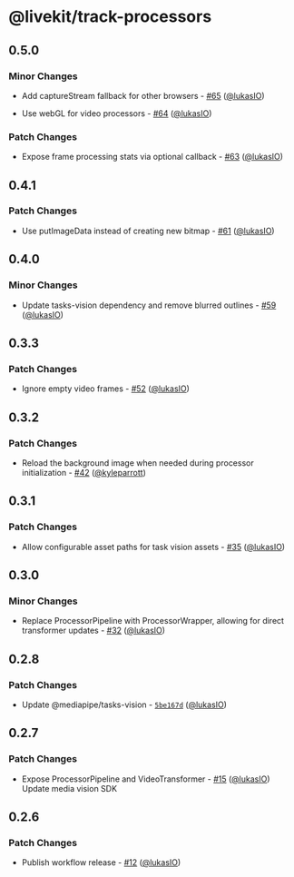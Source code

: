 # @livekit/track-processors

## 0.5.0

### Minor Changes

- Add captureStream fallback for other browsers - [#65](https://github.com/livekit/track-processors-js/pull/65) ([@lukasIO](https://github.com/lukasIO))

- Use webGL for video processors - [#64](https://github.com/livekit/track-processors-js/pull/64) ([@lukasIO](https://github.com/lukasIO))

### Patch Changes

- Expose frame processing stats via optional callback - [#63](https://github.com/livekit/track-processors-js/pull/63) ([@lukasIO](https://github.com/lukasIO))

## 0.4.1

### Patch Changes

- Use putImageData instead of creating new bitmap - [#61](https://github.com/livekit/track-processors-js/pull/61) ([@lukasIO](https://github.com/lukasIO))

## 0.4.0

### Minor Changes

- Update tasks-vision dependency and remove blurred outlines - [#59](https://github.com/livekit/track-processors-js/pull/59) ([@lukasIO](https://github.com/lukasIO))

## 0.3.3

### Patch Changes

- Ignore empty video frames - [#52](https://github.com/livekit/track-processors-js/pull/52) ([@lukasIO](https://github.com/lukasIO))

## 0.3.2

### Patch Changes

- Reload the background image when needed during processor initialization - [#42](https://github.com/livekit/track-processors-js/pull/42) ([@kyleparrott](https://github.com/kyleparrott))

## 0.3.1

### Patch Changes

- Allow configurable asset paths for task vision assets - [#35](https://github.com/livekit/track-processors-js/pull/35) ([@lukasIO](https://github.com/lukasIO))

## 0.3.0

### Minor Changes

- Replace ProcessorPipeline with ProcessorWrapper, allowing for direct transformer updates - [#32](https://github.com/livekit/track-processors-js/pull/32) ([@lukasIO](https://github.com/lukasIO))

## 0.2.8

### Patch Changes

- Update @mediapipe/tasks-vision - [`5be167d`](https://github.com/livekit/track-processors-js/commit/5be167d2f7b0aaf99d691009306691cfe7fa9d77) ([@lukasIO](https://github.com/lukasIO))

## 0.2.7

### Patch Changes

- Expose ProcessorPipeline and VideoTransformer - [#15](https://github.com/livekit/track-processors-js/pull/15) ([@lukasIO](https://github.com/lukasIO))
  Update media vision SDK

## 0.2.6

### Patch Changes

- Publish workflow release - [#12](https://github.com/livekit/track-processors-js/pull/12) ([@lukasIO](https://github.com/lukasIO))
